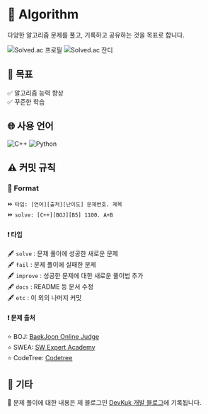 # 🧠 Algorithm

다양한 알고리즘 문제를 풀고, 기록하고 공유하는 것을 목표로 합니다.  

![Solved.ac 프로필](http://mazassumnida.wtf/api/v2/generate_badge?boj=byeongkukoh)
![Solved.ac 잔디](http://mazandi.herokuapp.com/api?handle=byeongkukoh&theme=warm)

## 👊 목표

✅ 알고리즘 능력 향상  
✅ 꾸준한 학습  

## 🌐 사용 언어

![C++](https://img.shields.io/badge/c++-%2300599C.svg?style=for-the-badge&logo=c%2B%2B&logoColor=white)
![Python](https://img.shields.io/badge/-Python-3776AB?style=for-the-badge&logo=Python&logoColor=white) 

## ⚠️ 커밋 규칙

### 📝 Format

⏩ `타입: [언어][출처][난이도] 문제번호. 제목`  
⏩ `solve: [C++][BOJ][B5] 1100. A+B`

#### ❗ 타입

🖋️ `solve` : 문제 풀이에 성공한 새로운 문제  
🖋️ `fail` : 문제 풀이에 실패한 문제  
🖋️ `improve` : 성공한 문제에 대한 새로운 풀이법 추가  
🖋️ `docs` : README 등 문서 수정  
🖋️ `etc` : 이 외의 나머지 커밋

#### ❗ 문제 출처

⭐ BOJ: [BaekJoon Online Judge](https://www.acmicpc.net/)  
⭐ SWEA: [SW Expert Academy](https://swexpertacademy.com/main/main.do)  
⭐ CodeTree: [Codetree](https://www.codetree.ai/ko/trail-info)

## 📘 기타

📘 문제 풀이에 대한 내용은 제 블로그인 [DevKuk 개발 블로그](https://devkuk.tistory.com/)에 기록됩니다.

